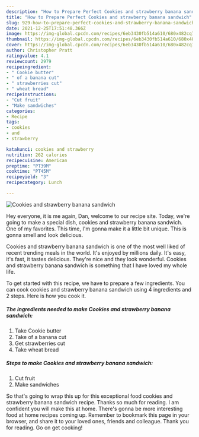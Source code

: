 ```yaml
---
description: "How to Prepare Perfect Cookies and strawberry banana sandwich"
title: "How to Prepare Perfect Cookies and strawberry banana sandwich"
slug: 929-how-to-prepare-perfect-cookies-and-strawberry-banana-sandwich
date: 2021-12-25T17:51:48.366Z
image: https://img-global.cpcdn.com/recipes/6eb3430fb514a610/680x482cq70/cookies-and-strawberry-banana-sandwich-recipe-main-photo.jpg
thumbnail: https://img-global.cpcdn.com/recipes/6eb3430fb514a610/680x482cq70/cookies-and-strawberry-banana-sandwich-recipe-main-photo.jpg
cover: https://img-global.cpcdn.com/recipes/6eb3430fb514a610/680x482cq70/cookies-and-strawberry-banana-sandwich-recipe-main-photo.jpg
author: Christopher Pratt
ratingvalue: 4.1
reviewcount: 2979
recipeingredient:
- " Cookie butter"
- " of a banana cut"
- " strawberries cut"
- " wheat bread"
recipeinstructions:
- "Cut fruit"
- "Make sandwiches"
categories:
- Recipe
tags:
- cookies
- and
- strawberry

katakunci: cookies and strawberry 
nutrition: 262 calories
recipecuisine: American
preptime: "PT39M"
cooktime: "PT45M"
recipeyield: "3"
recipecategory: Lunch

---
```



![Cookies and strawberry banana sandwich](https://img-global.cpcdn.com/recipes/6eb3430fb514a610/680x482cq70/cookies-and-strawberry-banana-sandwich-recipe-main-photo.jpg)

Hey everyone, it is me again, Dan, welcome to our recipe site. Today, we're going to make a special dish, cookies and strawberry banana sandwich. One of my favorites. This time, I'm gonna make it a little bit unique. This is gonna smell and look delicious.

Cookies and strawberry banana sandwich is one of the most well liked of recent trending meals in the world. It's enjoyed by millions daily. It's easy, it's fast, it tastes delicious. They're nice and they look wonderful. Cookies and strawberry banana sandwich is something that I have loved my whole life.




To get started with this recipe, we have to prepare a few ingredients. You can cook cookies and strawberry banana sandwich using 4 ingredients and 2 steps. Here is how you cook it.

<!--inarticleads1-->

##### The ingredients needed to make Cookies and strawberry banana sandwich:

1. Take  Cookie butter
1. Take  of a banana cut
1. Get  strawberries cut
1. Take  wheat bread




<!--inarticleads2-->

##### Steps to make Cookies and strawberry banana sandwich:

1. Cut fruit
1. Make sandwiches




So that's going to wrap this up for this exceptional food cookies and strawberry banana sandwich recipe. Thanks so much for reading. I am confident you will make this at home. There's gonna be more interesting food at home recipes coming up. Remember to bookmark this page in your browser, and share it to your loved ones, friends and colleague. Thank you for reading. Go on get cooking!
